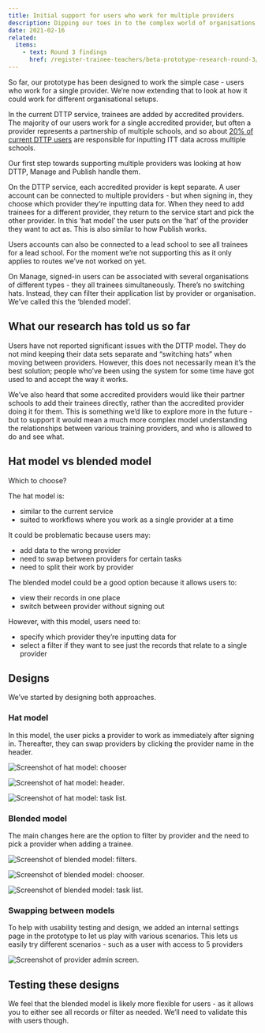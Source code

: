 ```yaml
---
title: Initial support for users who work for multiple providers
description: Dipping our toes in to the complex world of organisations, providers, and schools
date: 2021-02-16
related:
  items:
    - text: Round 3 findings
      href: /register-trainee-teachers/beta-prototype-research-round-3/
---
```


So far, our prototype has been designed to work the simple case - users who work for a single provider. We’re now extending that to look at how it could work for different organisational setups.

In the current DTTP service, trainees are added by accredited providers. The majority of our users work for a single accredited provider, but often a provider represents a partnership of multiple schools, and so about [20% of current DTTP users](/publish-teacher-training-courses/users-with-multiple-organisation-access/) are responsible for inputting ITT data across multiple schools.

Our first step towards supporting multiple providers was looking at how DTTP, Manage and Publish handle them.

On the DTTP service, each accredited provider is kept separate. A user account can be connected to multiple providers - but when signing in, they choose which provider they’re inputting data for. When they need to add trainees for a different provider, they return to the service start and pick the other provider. In this ‘hat model’ the user puts on the ‘hat’ of the provider they want to act as. This is also similar to how Publish works.

Users accounts can also be connected to a lead school to see all trainees for a lead school. For the moment we’re not supporting this as it only applies to routes we’ve not worked on yet.

On Manage, signed-in users can be associated with several organisations of different types - they all trainees simultaneously. There’s no switching hats. Instead, they can filter their application list by provider or organisation. We’ve called this the ‘blended model’.

## What our research has told us so far

Users have not reported significant issues with the DTTP model. They do not mind keeping their data sets separate and “switching hats” when moving between providers. However, this does not necessarily mean it’s the best solution; people who’ve been using the system for some time have got used to and accept the way it works.

We’ve also heard that some accredited providers would like their partner schools to add their trainees directly, rather than the accredited provider doing it for them. This is something we’d like to explore more in the future - but to support it would mean a much more complex model understanding the relationships between various training providers, and who is allowed to do and see what.

## Hat model vs blended model

Which to choose?

The hat model is:

* similar to the current service
* suited to workflows where you work as a single provider at a time

It could be problematic because users may:

* add data to the wrong provider
* need to swap between providers for certain tasks
* need to split their work by provider

The blended model could be a good option because it allows users to:

* view their records in one place
* switch between provider without signing out

However, with this model, users need to:

* specify which provider they’re inputting data for
* select a filter if they want to see just the records that relate to a single provider

## Designs

We’ve started by designing both approaches.

### Hat model

In this model, the user picks a provider to work as immediately after signing in. Thereafter, they can swap providers by clicking the provider name in the header.

![Screenshot of hat model: chooser](hat-model-chooser.png "Hat model: chooser")

![Screenshot of hat model: header.](hat-model-header.png "Hat model: header")

![Screenshot of hat model: task list.](hat-model-task-list.png "Hat model: task list")

### Blended model

The main changes here are the option to filter by provider and the need to pick a provider when adding a trainee.

![Screenshot of blended model: filters.](blended-model-filters.png "Blended model: filters")

![Screenshot of blended model: chooser.](blended-model-chooser.png "Blended model: chooser")

![Screenshot of blended model: task list.](blended-model-task-list.png "Blended model: task list")

### Swapping between models

To help with usability testing and design, we added an internal settings page in the prototype to let us play with various scenarios. This lets us easily try different scenarios - such as a user with access to 5 providers

![Screenshot of provider admin screen.](provider-admin-screen.png "Provider admin screen")

## Testing these designs

We feel that the blended model is likely more flexible for users - as it allows you to either see all records or filter as needed. We’ll need to validate this with users though.
